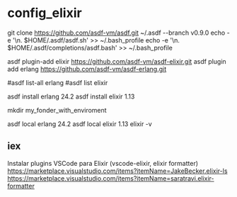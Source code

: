 # config_elixir

git clone https://github.com/asdf-vm/asdf.git ~/.asdf --branch v0.9.0
echo -e '\n. $HOME/.asdf/asdf.sh' >> ~/.bash_profile
echo -e '\n. $HOME/.asdf/completions/asdf.bash' >> ~/.bash_profile


asdf plugin-add elixir https://github.com/asdf-vm/asdf-elixir.git
asdf plugin add erlang https://github.com/asdf-vm/asdf-erlang.git

#asdf list-all erlang
#asdf list elixir

asdf install erlang 24.2
asdf install elixir 1.13

mkdir my_fonder_with_enviroment

asdf local erlang 24.2
asdf local elixir 1.13
elixir -v

iex
----------------
Instalar plugins VSCode para Elixir (vscode-elixir, elixir formatter)
https://marketplace.visualstudio.com/items?itemName=JakeBecker.elixir-ls
https://marketplace.visualstudio.com/items?itemName=saratravi.elixir-formatter

